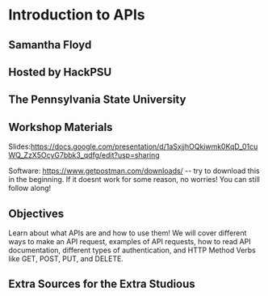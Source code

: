 # Introduction to APIs 
## Samantha Floyd
## Hosted by HackPSU
## The Pennsylvania State University

## Workshop Materials
Slides:https://docs.google.com/presentation/d/1aSxjjhOQkiwmk0KqD_01cuWQ_ZzX5OcyG7bbk3_qdfg/edit?usp=sharing

Software: https://www.getpostman.com/downloads/ -- try to download this in the beginning. If it doesnt work for some reason, no worries! You can still follow along! 


## Objectives
Learn about what APIs are and how to use them! 
We will cover different ways to make an API request, examples of API requests, how to read API documentation, different types of authentication, and HTTP Method Verbs like GET, POST, PUT, and DELETE.

## Extra Sources for the Extra Studious
